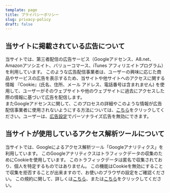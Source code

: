 ```yaml
---
template: page
title: プライバシーポリシー
slug: privacy-policy
draft: false
---
```

## 当サイトに掲載されている広告について

当サイトでは、第三者配信の広告サービス（Googleアドセンス、A8.net、Amazonアソシエイト、バリューコマース、iTunes アフィリエイトプログラム）を利用しています。 このような広告配信事業者は、ユーザーの興味に応じた商品やサービスの広告を表示するため、当サイトや他サイトへのアクセスに関する情報 『Cookie』(氏名、住所、メール アドレス、電話番号は含まれません) を使用して、ユーザーがそのウェブサイトや他のウェブサイトに過去にアクセスした際の情報に基づいて広告を配信します。\
またGoogleアドセンスに関して、このプロセスの詳細やこのような情報が広告配信事業者に使用されないようにする方法については、[こちら](https://policies.google.com/technologies/ads?hl=ja)をクリックしてください。ユーザーは、[広告設定](https://adssettings.google.com/authenticated)でパーソナライズ広告を無効にできます。



## 当サイトが使用しているアクセス解析ツールについて

当サイトでは、Googleによるアクセス解析ツール「Googleアナリティクス」を利用しています。 このGoogleアナリティクスはトラフィックデータの収集のためにCookieを使用しています。
このトラフィックデータは匿名で収集されており、個人を特定するものではありません。
この機能はCookieを無効にすることで収集を拒否することが出来ますので、お使いのブラウザの設定をご確認ください。
この規約に関して、詳しくは[こちら](https://marketingplatform.google.com/about/analytics/terms/jp/)、または[こちら](https://policies.google.com/technologies/partner-sites?hl=ja)をクリックしてください。
